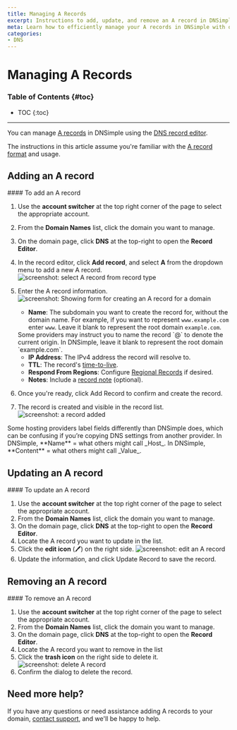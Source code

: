 ```yaml
---
title: Managing A Records
excerpt: Instructions to add, update, and remove an A record in DNSimple.
meta: Learn how to efficiently manage your A records in DNSimple with our step-by-step guide. Add, update, or remove DNS records effortlessly for optimal domain performance.
categories:
- DNS
---
```


# Managing A Records

### Table of Contents {#toc}

* TOC
{:toc}

---

You can manage [A records](/articles/a-record/) in DNSimple using the [DNS record editor](/articles/record-editor/).

The instructions in this article assume you're familiar with the [A record format](/articles/a-record/#record-format) and usage.

## Adding an A record

<div class="section-steps" markdown="1">
#### To add an A record

1. Use the **account switcher** at the top right corner of the page to select the appropriate account.
1. From the **Domain Names** list, click the domain you want to manage.
1. On the domain page, click **DNS** at the top-right to open the **Record Editor**.
1. In the record editor, click **Add record**, and select **A** from the dropdown menu to add a new A record.
    ![screenshot: select A record from record type](/files/select-a-record.png)

1. Enter the A record information.
    ![screenshot: Showing form for creating an A record for a domain](/files/record-a-create-new.png)

    - **Name**: The subdomain you want to create the record for, without the domain name. For example, if you want to represent `www.example.com` enter `www`. Leave it blank to represent the root domain `example.com`.

    <note>
    Some providers may instruct you to name the record `@` to denote the current origin. In DNSimple, leave it blank to represent the root domain `example.com`.
    </note>

    - **IP Address**: The IPv4 address the record will resolve to.
    - **TTL**: The record's [time-to-live](https://support.dnsimple.com/articles/what-is-ttl/).
    - **Respond From Regions**: Configure [Regional Records](/articles/regional-records/) if desired.
    - **Notes**: Include a [record note](/articles/record-notes/) (optional).

1. Once you're ready, click <label>Add Record</label> to confirm and create the record.

1. The record is created and visible in the record list.
   ![screenshot: a record added](/files/a-record-created.png)

</div>

<note>
Some hosting providers label fields differently than DNSimple does, which can be confusing if you’re copying DNS settings from another provider.
In DNSimple, **Name** = what others might call _Host_.
In DNSimple, **Content** = what others might call _Value_.
</note>

## Updating an A record

<div class="section-steps" markdown="1">
#### To update an A record

1. Use the **account switcher** at the top right corner of the page to select the appropriate account.
1. From the **Domain Names** list, click the domain you want to manage.
1. On the domain page, click **DNS** at the top-right to open the **Record Editor**.
1. Locate the A record you want to update in the list.
1. Click the **edit icon** (🖊️) on the right side.
  ![screenshot: edit an A record](/files/a-record-edit.png)
1. Update the information, and click <label>Update Record</label> to save the record.
</div>

## Removing an A record

<div class="section-steps" markdown="1">
#### To remove an A record

1. Use the **account switcher** at the top right corner of the page to select the appropriate account.
1. From the **Domain Names** list, click the domain you want to manage.
1. On the domain page, click **DNS** at the top-right to open the **Record Editor**.
1. Locate the A record you want to remove in the list
1. Click the **trash icon** on the right side to delete it.
  ![screenshot: delete A record](/files/a-record-delete.png)
1. Confirm the dialog to delete the record.
</div>

## Need more help?

If you have any questions or need assistance adding A records to your domain, [contact support](https://dnsimple.com/feedback), and we'll be happy to help.
